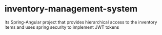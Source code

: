 # inventory-management-system
Its Spring-Angular project that provides hierarchical access to the inventory items and uses spring security to implement JWT tokens 
